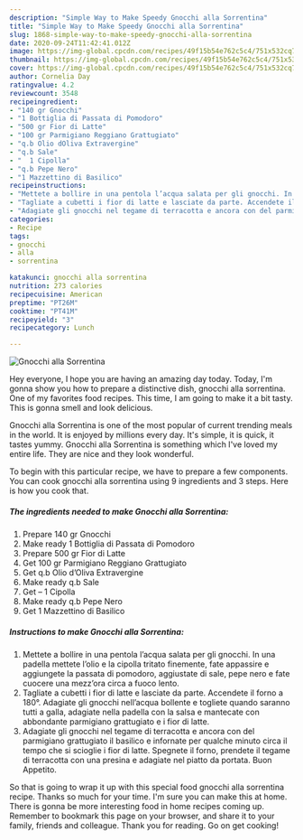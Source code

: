 ```yaml
---
description: "Simple Way to Make Speedy Gnocchi alla Sorrentina"
title: "Simple Way to Make Speedy Gnocchi alla Sorrentina"
slug: 1868-simple-way-to-make-speedy-gnocchi-alla-sorrentina
date: 2020-09-24T11:42:41.012Z
image: https://img-global.cpcdn.com/recipes/49f15b54e762c5c4/751x532cq70/gnocchi-alla-sorrentina-recipe-main-photo.jpg
thumbnail: https://img-global.cpcdn.com/recipes/49f15b54e762c5c4/751x532cq70/gnocchi-alla-sorrentina-recipe-main-photo.jpg
cover: https://img-global.cpcdn.com/recipes/49f15b54e762c5c4/751x532cq70/gnocchi-alla-sorrentina-recipe-main-photo.jpg
author: Cornelia Day
ratingvalue: 4.2
reviewcount: 3548
recipeingredient:
- "140 gr Gnocchi"
- "1 Bottiglia di Passata di Pomodoro"
- "500 gr Fior di Latte"
- "100 gr Parmigiano Reggiano Grattugiato"
- "q.b Olio dOliva Extravergine"
- "q.b Sale"
- "  1 Cipolla"
- "q.b Pepe Nero"
- "1 Mazzettino di Basilico"
recipeinstructions:
- "Mettete a bollire in una pentola l’acqua salata per gli gnocchi. In una padella mettete l’olio e la cipolla tritato finemente, fate appassire e aggiungete la passata di pomodoro, aggiustate di sale, pepe nero e fate cuocere una mezz’ora circa a fuoco lento."
- "Tagliate a cubetti i fior di latte e lasciate da parte. Accendete il forno a 180°. Adagiate gli gnocchi nell’acqua bollente e togliete quando saranno tutti a galla, adagiate nella padella con la salsa e mantecate con abbondante parmigiano grattugiato e i fior di latte."
- "Adagiate gli gnocchi nel tegame di terracotta e ancora con del parmigiano grattugiato il basilico e infornate per qualche minuto circa il tempo che si scioglie i fior di latte. Spegnete il forno, prendete il tegame di terracotta con una presina e adagiate nel piatto da portata. Buon Appetito."
categories:
- Recipe
tags:
- gnocchi
- alla
- sorrentina

katakunci: gnocchi alla sorrentina 
nutrition: 273 calories
recipecuisine: American
preptime: "PT26M"
cooktime: "PT41M"
recipeyield: "3"
recipecategory: Lunch

---
```



![Gnocchi alla Sorrentina](https://img-global.cpcdn.com/recipes/49f15b54e762c5c4/751x532cq70/gnocchi-alla-sorrentina-recipe-main-photo.jpg)

Hey everyone, I hope you are having an amazing day today. Today, I'm gonna show you how to prepare a distinctive dish, gnocchi alla sorrentina. One of my favorites food recipes. This time, I am going to make it a bit tasty. This is gonna smell and look delicious.



Gnocchi alla Sorrentina is one of the most popular of current trending meals in the world. It is enjoyed by millions every day. It's simple, it is quick, it tastes yummy. Gnocchi alla Sorrentina is something which I've loved my entire life. They are nice and they look wonderful.


To begin with this particular recipe, we have to prepare a few components. You can cook gnocchi alla sorrentina using 9 ingredients and 3 steps. Here is how you cook that.

<!--inarticleads1-->

##### The ingredients needed to make Gnocchi alla Sorrentina:

1. Prepare 140 gr Gnocchi
1. Make ready 1 Bottiglia di Passata di Pomodoro
1. Prepare 500 gr Fior di Latte
1. Get 100 gr Parmigiano Reggiano Grattugiato
1. Get q.b Olio d’Oliva Extravergine
1. Make ready q.b Sale
1. Get  – 1 Cipolla
1. Make ready q.b Pepe Nero
1. Get 1 Mazzettino di Basilico




<!--inarticleads2-->

##### Instructions to make Gnocchi alla Sorrentina:

1. Mettete a bollire in una pentola l’acqua salata per gli gnocchi. In una padella mettete l’olio e la cipolla tritato finemente, fate appassire e aggiungete la passata di pomodoro, aggiustate di sale, pepe nero e fate cuocere una mezz’ora circa a fuoco lento.
1. Tagliate a cubetti i fior di latte e lasciate da parte. Accendete il forno a 180°. Adagiate gli gnocchi nell’acqua bollente e togliete quando saranno tutti a galla, adagiate nella padella con la salsa e mantecate con abbondante parmigiano grattugiato e i fior di latte.
1. Adagiate gli gnocchi nel tegame di terracotta e ancora con del parmigiano grattugiato il basilico e infornate per qualche minuto circa il tempo che si scioglie i fior di latte. Spegnete il forno, prendete il tegame di terracotta con una presina e adagiate nel piatto da portata. Buon Appetito.




So that is going to wrap it up with this special food gnocchi alla sorrentina recipe. Thanks so much for your time. I'm sure you can make this at home. There is gonna be more interesting food in home recipes coming up. Remember to bookmark this page on your browser, and share it to your family, friends and colleague. Thank you for reading. Go on get cooking!
